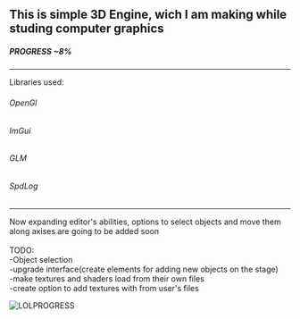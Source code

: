 
<h2>This is simple 3D Engine, wich I am making while studing computer graphics</h2> 
<h5>PROGRESS ~8%</h5>
<hr>

Libraries used:
<h6>OpenGl</h6>
<h6>ImGui</h6>
<h6>GLM</h6>
<h6>SpdLog</h6>
<hr>
<p>Now expanding editor's abilities, options to select objects and move them along axises are going to be added soon <br> 
<br>
TODO: <br>
-Object selection <br>
-upgrade interface(create elements for adding new objects on the stage) <br>
-make textures and shaders load from their own files <br>
-create option to add textures with from user's files </p> 



![LOLPROGRESS](https://github.com/YGonzoY/EgorkaEngine/assets/113133979/83c9df72-886b-4871-aba9-7d3634bc0ca8)
